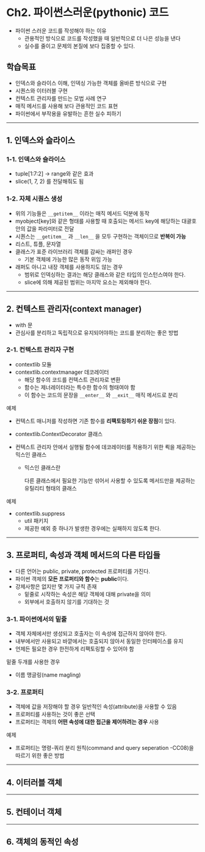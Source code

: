# Ch2. 파이썬스러운(pythonic) 코드

- 파이썬 스러운 코드를 작성해야 하는 이유
  - 관용적인 방식으로 코드를 작성했을 때 일반적으로 더 나은 성능을 낸다
  - 실수를 줄이고 문제의 본질에 보다 집중할 수 있다.

## 학습목표

- 인덱스와 슬라이스 이해, 인덱싱 가능한 객체를 올바른 방식으로 구현
- 시퀀스와 이터러블 구현
- 컨텍스트 관리자를 만드는 모법 사례 연구
- 매직 메서드를 사용해 보다 관용적인 코드 표현
- 파이썬에서 부작용을 유발하는 흔한 실수 피하기

------

## 1. 인덱스와 슬라이스

### 1-1. 인덱스와 슬라이스

- tuple[1:7:2] → range와 같은 효과
- slice(1, 7, 2) 를 전달해줘도 됨

### 1-2. 자체 시퀀스 생성

- 위의 기능들은 `__getitem__` 이라는 매직 메서드 덕분에 동작
- myobject[key]와 같은 형태를 사용할 때 호출되는 메서드 key에 해당하는 대괄호 안의 값을 파라미터로 전달
- 시퀀스는 `__getitem__` 과 `__len__` 을 모두 구현하는 객체이므로 **반복이 가능**
- 리스트, 튜플, 문자열
- 클래스가 표준 라이브러리 객체를 감싸는 래퍼인 경우
  - 기본 객체에 가능한 많은 동작 위임 가능
- 래퍼도 아니고 내장 객체를 사용하지도 않는 경우
  - 범위로 인덱싱하는 결과는 해당 클래스와 같은 타입의 인스턴스여야 한다.
  - slice에 의해 제공된 범위는 마지막 요소는 제외해야 한다.

------

## 2. 컨텍스트 관리자(context manager)

- with 문
- 관심사를 분리하고 독립적으로 유지되어야하는 코드를 분리하는 좋은 방법

### 2-1. 컨텍스트 관리자 구현

- contextlib 모듈
- contextlib.contextmanager 데코레이터
  - 해당 함수의 코드를 컨텍스트 관리자로 변환
  - 함수는 제너레이터라는 특수한 함수의 형태여야 함
  - 이 함수는 코드의 문장을 `__enter__` 와 `__exit__` 매직 메서드로 분리

예제

- 컨텍스트 매니저를 작성하면 기존 함수를 **리팩토링하기 쉬운 장점**이 있다.

- contextlib.ContextDecorator 클래스

- 컨텍스트 관리자 안에서 실행될 함수에 데코레이터를 적용하기 위한 뢱을 제공하는 믹스인 클래스

  - 믹스인 클래스란

    다른 클래스에서 필요한 기능만 섞어서 사용할 수 있도록 메서드만을 제공하는 유틸리티 형태의 클래스

예제

- contextlib.suppress
  - util 패키지
  - 제공한 예외 중 하나가 발생한 경우에는 실패하지 않도록 한다.

------

## 3. 프로퍼티, 속성과 객체 메서드의 다른 타입들

- 다른 언어는 public, private, protected 프로퍼티를 가진다.
- 파이썬 객체의 **모든 프로퍼티와 함수**는 **public**이다.
- 강제사항은 없지만 몇 가지 규칙 존재
  - 밑줄로 시작하는 속성은 해당 객체에 대해 private을 의미
  - 외부에서 호출하지 않기를 기대하는 것

### 3-1. 파이썬에서의 밑줄

- 객체 자체에서만 생성되고 호출자는 이 속성에 접근하지 않아야 한다.
- 내부에서만 사용되고 바깥에서는 호출되지 않아서 동일한 인터페이스를 유지
- 언제든 필요한 경우 한전하게 리팩토링할 수 있어야 함

밑줄 두개를 사용한 경우

- 이름 맹글링(name magling)

### 3-2. 프로퍼티

- 객체에 값을 저장해야 할 경우 일반적인 속성(attribute)을 사용할 수 있음
- 프로퍼티를 사용하는 것이 좋은 선택
- 프로퍼티는 객체의 **어떤 속성에 대한 접근을 제어하려는 경우** 사용

예제

- 프로퍼티는 명령-쿼리 분리 원칙(command and query seperation -CC08)을 따르기 위한 좋은 방법

------

## 4. 이터러블 객체

------

## 5. 컨테이너 객체

------

## 6. 객체의 동적인 속성
